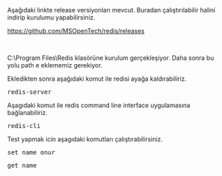 Aşağıdaki linkte release versiyonları mevcut. Buradan çalıştırılabilir halini indirip kurulumu yapabilirsiniz.

https://github.com/MSOpenTech/redis/releases

&nbsp;

C:\Program Files\Redis klasörüne kurulum gerçekleşiyor. Daha sonra bu yolu path e eklememiz gerekiyor.

Ekledikten sonra aşağıdaki komut ile redisi ayağa kaldırabiliriz.
<pre>
redis-server
</pre>
Aşagıdaki komut ile redis command line interface uygulamasına bağlanabiliriz.
<pre>
redis-cli
</pre>
Test yapmak icin aşagıdaki komutları çalıştırabilirsiniz.
<pre>
set name onur
</pre>
<pre>
get name
</pre>
&nbsp;